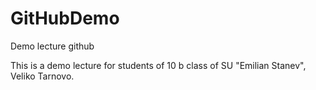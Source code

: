 # GitHubDemo
Demo lecture github

This is a demo lecture for students of 10 b class of SU "Emilian Stanev", Veliko Tarnovo.
